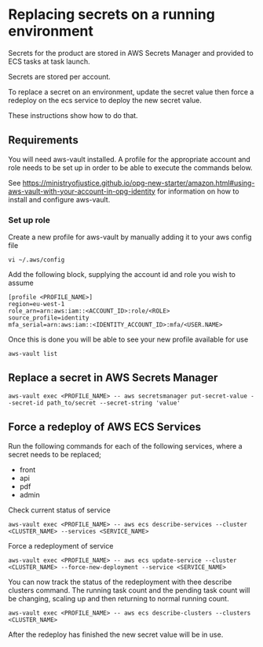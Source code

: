 # Replacing secrets on a running environment

Secrets for the product are stored in AWS Secrets Manager and provided to ECS tasks at task launch.

Secrets are stored per account.

To replace a secret on an environment, update the secret value then force a redeploy on the ecs service to deploy the new secret value.

These instructions show how to do that.

## Requirements

You will need aws-vault installed. A profile for the appropriate account and role needs to be set up in order to be able to execute the commands below.

See https://ministryofjustice.github.io/opg-new-starter/amazon.html#using-aws-vault-with-your-account-in-opg-identity for information on how to install and configure aws-vault.

### Set up role

Create a new profile for aws-vault by manually adding it to your aws config file

```
vi ~/.aws/config
```

Add the following block, supplying the account id and role you wish to assume

```
[profile <PROFILE_NAME>]
region=eu-west-1
role_arn=arn:aws:iam::<ACCOUNT_ID>:role/<ROLE>
source_profile=identity
mfa_serial=arn:aws:iam::<IDENTITY_ACCOUNT_ID>:mfa/<USER.NAME>
```

Once this is done you will be able to see your new profile available for use
```
aws-vault list
```

## Replace a secret in AWS Secrets Manager
```
aws-vault exec <PROFILE_NAME> -- aws secretsmanager put-secret-value --secret-id path_to/secret --secret-string 'value'
```


## Force a redeploy of AWS ECS Services
Run the following commands for each of the following services, where a secret needs to be replaced;

- front
- api
- pdf
- admin


Check current status of service
```
aws-vault exec <PROFILE_NAME> -- aws ecs describe-services --cluster <CLUSTER_NAME> --services <SERVICE_NAME>
```
Force a redeployment of service
```
aws-vault exec <PROFILE_NAME> -- aws ecs update-service --cluster <CLUSTER_NAME> --force-new-deployment --service <SERVICE_NAME>
```


You can now track the status of the redeployment with thee describe clusters command.
The running task count and the pending task count will be changing, scaling up and then returning to normal running count.
```
aws-vault exec <PROFILE_NAME> -- aws ecs describe-clusters --clusters <CLUSTER_NAME>
```

After the redeploy has finished the new secret value will be in use.
